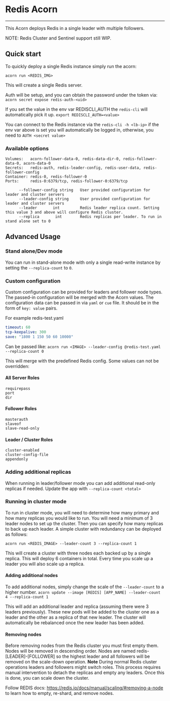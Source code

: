 # Redis Acorn

---
This Acorn deploys Redis in a single leader with multiple followers.

NOTE: Redis Cluster and Sentinel support still WIP.

## Quick start

To quickly deploy a single Redis instance simply run the acorn:

`acorn run <REDIS_IMG>`

This will create a single Redis server.

Auth will be setup, and you can obtain the password under the token via:
`acorn secret expose redis-auth-<uid>`

If you set the value in the env var REDISCLI_AUTH the `redis-cli` will automatically pick it up.
`export REDISCLI_AUTH=<value>`

You can connect to the Redis instance via the `redis-cli -h <lb-ip>` if the env var above is set you will automatically be logged in, otherwise, you need to `AUTH <secret value>`

### Available options

```shell
Volumes:   acorn-follower-data-0, redis-data-dir-0, redis-follower-data-0, acorn-data-0
Secrets:   redis-auth, redis-leader-config, redis-user-data, redis-follower-config
Container: redis-0, redis-follower-0
Ports:     redis-0:6379/tcp, redis-follower-0:6379/tcp

      --follower-config string   User provided configuration for leader and cluster servers
      --leader-config string     User provided configuration for leader and cluster servers
      --leader       int         Redis leader replica count. Setting this value 3 and above will configure Redis cluster.
      --replica       int        Redis replicas per leader. To run in stand alone set to 0
```

## Advanced Usage

### Stand alone/Dev mode

You can run in stand-alone mode with only a single read-write instance by setting the `--replica-count` to `0`.

### Custom configuration

Custom configuration can be provided for leaders and follower node types. The passed-in configuration will be merged with the Acorn values. The configuration data can be passed in via `yaml` or `cue` file. It should be in the form of `key: value` pairs.

For example redis-test.yaml

```yaml
timeout: 60
tcp-keepalive: 300
save: "1800 1 150 50 60 10000"
```

Can be passed like:
`acorn run <IMAGE> --leader-config @redis-test.yaml --replica-count 0`

This will merge with the predefined Redis config. Some values can not be overridden:

#### All Server Roles

```shell
requirepass
port
dir
```

#### Follower Roles

```shell
masterauth
slaveof
slave-read-only
```

#### Leader / Cluster Roles

```shell
cluster-enabled
cluster-config-file
appendonly
```

### Adding additional replicas

When running in leader/follower mode you can add additional read-only replicas if needed. Update the app with `--replica-count <total>`

### Running in cluster mode

To run in cluster mode, you will need to determine how many primary and how many replicas you would like to run. You will need a minimum of 3 leader nodes to set up the cluster. Then you can specify how many replicas to back up each leader. A simple cluster with redundancy can be deployed as follows:

`acorn run <REDIS_IMAGE> --leader-count 3 --replica-count 1`

This will create a cluster with three nodes each backed up by a single replica. This will deploy 6 containers in total. Every time you scale up a leader you will also scale up a replica.

#### Adding additional nodes

To add additional nodes, simply change the scale of the `--leader-count` to a higher number.
`acorn update --image [REDIS] [APP_NAME] --leader-count 4 --replica-count 1`

This will add an additional leader and replica (assuming there were 3 leaders previously). These new pods will be added to the cluster one as a leader and the other as a replica of that new leader. The cluster will automatically be rebalanced once the new leader has been added.

#### Removing nodes

Before removing nodes from the Redis cluster you must first empty them. Nodes will be removed in descending order. Nodes are named redis-[LEADER]-[FOLLOWER] so the highest leader and all followers will be removed on the scale-down operation. **Note** During normal Redis cluster operations leaders and followers might switch roles. This process requires manual intervention to detach the replicas and empty any leaders. Once this is done, you can scale down the cluster.

Follow REDIS docs: <https://redis.io/docs/manual/scaling/#removing-a-node> to learn how to empty, re-shard, and remove nodes.
